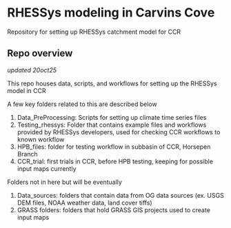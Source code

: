 # RHESSys modeling in Carvins Cove
Repository for setting up RHESSys catchment model for CCR 

## Repo overview 
*updated 20oct25*

This repo houses data, scripts, and workflows for setting up the RHESSys model in CCR

A few key folders related to this are described below 
1. Data_PreProcessing: Scripts for setting up climate time series files 
2. Testing_rhessys: Folder that contains example files and workflows provided by RHESSys developers, used for checking CCR workflows to known workflow
3. HPB_files: folder for testing workflow in subbasin of CCR, Horsepen Branch
4. CCR_trial: first trials in CCR, before HPB testing, keeping for possible input maps currently

Folders not in here but will be eventually

1. Data_sources: folders that contain data from OG data sources (ex. USGS DEM files, NOAA weather data, land cover tiffs)
2. GRASS folders: folders that hold GRASS GIS projects used to create input maps



